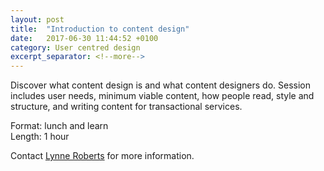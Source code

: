 ```yaml
---
layout: post
title:  "Introduction to content design"
date:   2017-06-30 11:44:52 +0100
category: User centred design
excerpt_separator: <!--more-->
---
```


Discover what content design is and what content designers do. Session includes user needs, minimum viable content, how people read, style and structure, and writing content for transactional services.

Format: lunch and learn  
Length: 1 hour

Contact <a href="mailto:CentreOfExcellenceCentral@digital.homeoffice.gov.uk">Lynne Roberts</a> for more information.
